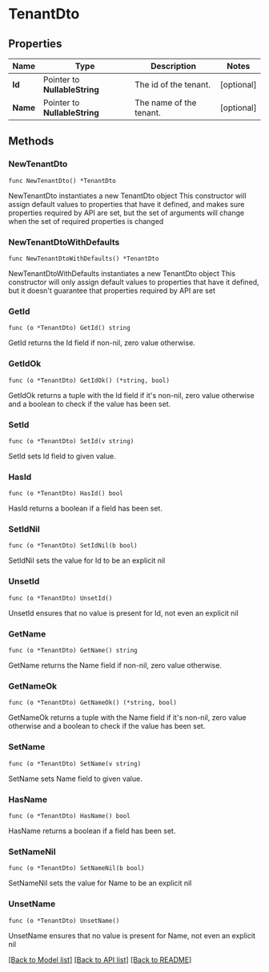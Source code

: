# TenantDto

## Properties

Name | Type | Description | Notes
------------ | ------------- | ------------- | -------------
**Id** | Pointer to **NullableString** | The id of the tenant. | [optional] 
**Name** | Pointer to **NullableString** | The name of the tenant. | [optional] 

## Methods

### NewTenantDto

`func NewTenantDto() *TenantDto`

NewTenantDto instantiates a new TenantDto object
This constructor will assign default values to properties that have it defined,
and makes sure properties required by API are set, but the set of arguments
will change when the set of required properties is changed

### NewTenantDtoWithDefaults

`func NewTenantDtoWithDefaults() *TenantDto`

NewTenantDtoWithDefaults instantiates a new TenantDto object
This constructor will only assign default values to properties that have it defined,
but it doesn't guarantee that properties required by API are set

### GetId

`func (o *TenantDto) GetId() string`

GetId returns the Id field if non-nil, zero value otherwise.

### GetIdOk

`func (o *TenantDto) GetIdOk() (*string, bool)`

GetIdOk returns a tuple with the Id field if it's non-nil, zero value otherwise
and a boolean to check if the value has been set.

### SetId

`func (o *TenantDto) SetId(v string)`

SetId sets Id field to given value.

### HasId

`func (o *TenantDto) HasId() bool`

HasId returns a boolean if a field has been set.

### SetIdNil

`func (o *TenantDto) SetIdNil(b bool)`

 SetIdNil sets the value for Id to be an explicit nil

### UnsetId
`func (o *TenantDto) UnsetId()`

UnsetId ensures that no value is present for Id, not even an explicit nil
### GetName

`func (o *TenantDto) GetName() string`

GetName returns the Name field if non-nil, zero value otherwise.

### GetNameOk

`func (o *TenantDto) GetNameOk() (*string, bool)`

GetNameOk returns a tuple with the Name field if it's non-nil, zero value otherwise
and a boolean to check if the value has been set.

### SetName

`func (o *TenantDto) SetName(v string)`

SetName sets Name field to given value.

### HasName

`func (o *TenantDto) HasName() bool`

HasName returns a boolean if a field has been set.

### SetNameNil

`func (o *TenantDto) SetNameNil(b bool)`

 SetNameNil sets the value for Name to be an explicit nil

### UnsetName
`func (o *TenantDto) UnsetName()`

UnsetName ensures that no value is present for Name, not even an explicit nil

[[Back to Model list]](../README.md#documentation-for-models) [[Back to API list]](../README.md#documentation-for-api-endpoints) [[Back to README]](../README.md)


